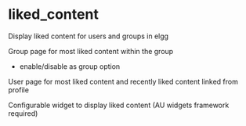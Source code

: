 liked_content
=============

Display liked content for users and groups in elgg

Group page for most liked content within the group
- enable/disable as group option

User page for most liked content and recently liked content linked from profile

Configurable widget to display liked content (AU widgets framework required)